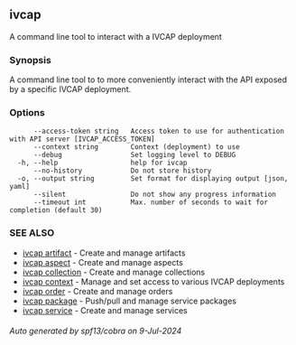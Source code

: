 ## ivcap

A command line tool to interact with a IVCAP deployment

### Synopsis

A command line tool to to more conveniently interact with the
API exposed by a specific IVCAP deployment.

### Options

```
      --access-token string   Access token to use for authentication with API server [IVCAP_ACCESS_TOKEN]
      --context string        Context (deployment) to use
      --debug                 Set logging level to DEBUG
  -h, --help                  help for ivcap
      --no-history            Do not store history
  -o, --output string         Set format for displaying output [json, yaml]
      --silent                Do not show any progress information
      --timeout int           Max. number of seconds to wait for completion (default 30)
```

### SEE ALSO

* [ivcap artifact](ivcap_artifact.md)	 - Create and manage artifacts 
* [ivcap aspect](ivcap_aspect.md)	 - Create and manage aspects
* [ivcap collection](ivcap_collection.md)	 - Create and manage collections
* [ivcap context](ivcap_context.md)	 - Manage and set access to various IVCAP deployments
* [ivcap order](ivcap_order.md)	 - Create and manage orders 
* [ivcap package](ivcap_package.md)	 - Push/pull and manage service packages 
* [ivcap service](ivcap_service.md)	 - Create and manage services 

###### Auto generated by spf13/cobra on 9-Jul-2024
